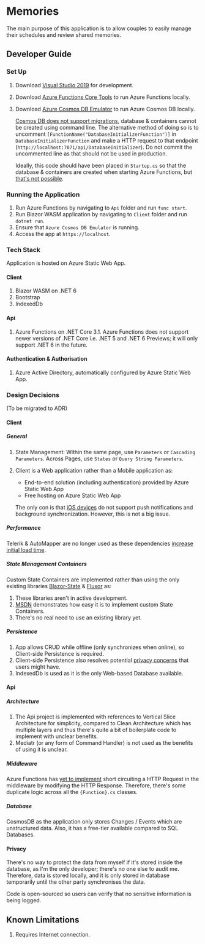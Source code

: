 # Memories

The main purpose of this application is to allow couples to easily manage their schedules and review shared memories.

## Developer Guide

### Set Up

1. Download [Visual Studio 2019](https://visualstudio.microsoft.com/downloads/) for development.
2. Download [Azure Functions Core Tools](https://docs.microsoft.com/en-us/azure/azure-functions/functions-run-local?tabs=windows%2Ccsharp%2Cbash#v2) to run Azure Functions locally.
3. Download [Azure Cosmos DB Emulator](https://docs.microsoft.com/en-us/azure/cosmos-db/local-emulator?tabs=cli%2Cssl-netstd21) to run Azure Cosmos DB locally.

    [Cosmos DB does not support migrations](https://github.com/dotnet/efcore/issues/13200), database & containers cannot be created using command line. The alternative method of doing so is to uncomment `[FunctionName("DatabaseInitializerFunction")]` in `DatabaseInitializerFunction` and make a HTTP request to that endpoint (`http://localhost:7071/api/DatabaseInitializer`). Do not commit the uncommented line as that should not be used in production.

    Ideally, this code should have been placed in `Startup.cs` so that the database & containers are created when starting Azure Functions, but [that's not possible](https://docs.microsoft.com/en-us/azure/azure-functions/functions-dotnet-dependency-injection#caveats).

### Running the Application

1. Run Azure Functions by navigating to `Api` folder and run `func start`.
1. Run Blazor WASM application by navigating to `Client` folder and run `dotnet run`.
1. Ensure that `Azure Cosmos DB Emulator` is running.
1. Access the app at `https://localhost`.

### Tech Stack

Application is hosted on Azure Static Web App.

#### Client

1. Blazor WASM on .NET 6
1. Bootstrap
1. IndexedDb

#### Api

1. Azure Functions on .NET Core 3.1. Azure Functions does not support newer versions of .NET Core i.e. .NET 5 and .NET 6 Previews; it will only support .NET 6 in the future.

#### Authentication & Authorisation

1. Azure Active Directory, automatically configured by Azure Static Web App.

### Design Decisions

(To be migrated to ADR)

#### Client

##### General

1. State Management: Within the same page, use `Parameters` or `Cascading Parameters`. Across Pages, use `States` or `Query String Parameters`.
1. Client is a Web application rather than a Mobile application as:
    * End-to-end solution (including authentication) provided by Azure Static Web App
    * Free hosting on Azure Static Web App

    The only con is that [iOS devices](https://stackoverflow.com/a/64576541/8828382) do not support push notifications and background synchronization. However, this is not a big issue.

##### Performance

Telerik & AutoMapper are no longer used as these dependencies [increase initial load time](https://zhiyuan-amos.github.io/blog/2021-06-27-dependencies-and-application-startup-time/).

##### State Management Containers

Custom State Containers are implemented rather than using the only existing libraries [Blazor-State](https://github.com/TimeWarpEngineering/blazor-state) & [Fluxor](https://github.com/mrpmorris/Fluxor) as:

1. These libraries aren't in active development.
1. [MSDN](https://docs.microsoft.com/en-us/aspnet/core/blazor/state-management?pivots=webassembly&view=aspnetcore-5.0#in-memory-state-container-service-wasm) demonstrates how easy it is to implement custom State Containers.
1. There's no real need to use an existing library yet.

##### Persistence

1. App allows CRUD while offline (only synchronizes when online), so Client-side Persistence is required.
1. Client-side Persistence also resolves potential [privacy concerns](#Privacy) that users might have.
1. IndexedDb is used as it is the only Web-based Database available.

#### Api

##### Architecture

1. The Api project is implemented with references to Vertical Slice Architecture for simplicity, compared to Clean Architecture which has multiple layers and thus there's quite a bit of boilerplate code to implement with unclear benefits.
1. Mediatr (or any form of Command Handler) is not used as the benefits of using it is unclear.

##### Middleware

Azure Functions has [yet to implement](https://github.com/Azure/azure-functions-dotnet-worker/issues/340) short circuiting a HTTP Request in the middleware by modifying the HTTP Response. Therefore, there's some duplicate logic across all the `{Function}.cs` classes.

##### Database

CosmosDB as the application only stores Changes / Events which are unstructured data. Also, it has a free-tier available compared to SQL Databases.

#### Privacy

There's no way to protect the data from myself if it's stored inside the database, as I'm the only developer; there's no one else to audit me. Therefore, data is stored locally, and it is only stored in database temporarily until the other party synchronises the data.

Code is open-sourced so users can verify that no sensitive information is being logged.

## Known Limitations

1. Requires Internet connection.
